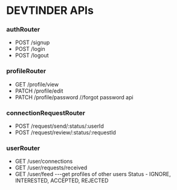 # DEVTINDER APIs

### authRouter
- POST /signup
- POST /login
- POST /logout

### profileRouter
- GET /profile/view
- PATCH /profile/edit
- PATCH /profile/password   //forgot password api

### connectionRequestRouter
- POST /request/send/:status/:userId
- POST /request/review/:status/:requestId

### userRouter
- GET /user/connections
- GET /user/requests/received
- GET /user/feed  ---get profiles of other users
Status - IGNORE, INTERESTED, ACCEPTED, REJECTED